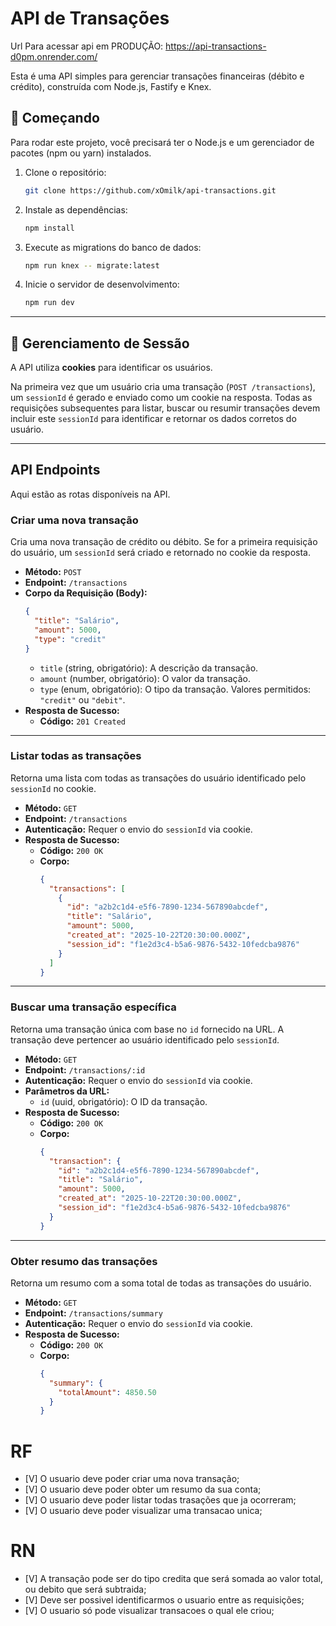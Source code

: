 # API de Transações
Url Para acessar api em PRODUÇÃO: https://api-transactions-d0pm.onrender.com/

Esta é uma API simples para gerenciar transações financeiras (débito e crédito), construída com Node.js, Fastify e Knex.

## 🚀 Começando

Para rodar este projeto, você precisará ter o Node.js e um gerenciador de pacotes (npm ou yarn) instalados.

1.  Clone o repositório:
    ```bash
    git clone https://github.com/xOmilk/api-transactions.git
    ```
2.  Instale as dependências:
    ```bash
    npm install
    ```
3.  Execute as migrations do banco de dados:
    ```bash
    npm run knex -- migrate:latest
    ```
4.  Inicie o servidor de desenvolvimento:
    ```bash
    npm run dev
    ```

---

## 🍪 Gerenciamento de Sessão

A API utiliza **cookies** para identificar os usuários.

Na primeira vez que um usuário cria uma transação (`POST /transactions`), um `sessionId` é gerado e enviado como um cookie na resposta. Todas as requisições subsequentes para listar, buscar ou resumir transações devem incluir este `sessionId` para identificar e retornar os dados corretos do usuário.

---

## API Endpoints

Aqui estão as rotas disponíveis na API.

### Criar uma nova transação

Cria uma nova transação de crédito ou débito. Se for a primeira requisição do usuário, um `sessionId` será criado e retornado no cookie da resposta.

-   **Método:** `POST`
-   **Endpoint:** `/transactions`
-   **Corpo da Requisição (Body):**
    ```json
    {
      "title": "Salário",
      "amount": 5000,
      "type": "credit"
    }
    ```
    -   `title` (string, obrigatório): A descrição da transação.
    -   `amount` (number, obrigatório): O valor da transação.
    -   `type` (enum, obrigatório): O tipo da transação. Valores permitidos: `"credit"` ou `"debit"`.
-   **Resposta de Sucesso:**
    -   **Código:** `201 Created`

***

### Listar todas as transações

Retorna uma lista com todas as transações do usuário identificado pelo `sessionId` no cookie.

-   **Método:** `GET`
-   **Endpoint:** `/transactions`
-   **Autenticação:** Requer o envio do `sessionId` via cookie.
-   **Resposta de Sucesso:**
    -   **Código:** `200 OK`
    -   **Corpo:**
        ```json
        {
          "transactions": [
            {
              "id": "a2b2c1d4-e5f6-7890-1234-567890abcdef",
              "title": "Salário",
              "amount": 5000,
              "created_at": "2025-10-22T20:30:00.000Z",
              "session_id": "f1e2d3c4-b5a6-9876-5432-10fedcba9876"
            }
          ]
        }
        ```

***

### Buscar uma transação específica

Retorna uma transação única com base no `id` fornecido na URL. A transação deve pertencer ao usuário identificado pelo `sessionId`.

-   **Método:** `GET`
-   **Endpoint:** `/transactions/:id`
-   **Autenticação:** Requer o envio do `sessionId` via cookie.
-   **Parâmetros da URL:**
    -   `id` (uuid, obrigatório): O ID da transação.
-   **Resposta de Sucesso:**
    -   **Código:** `200 OK`
    -   **Corpo:**
        ```json
        {
          "transaction": {
            "id": "a2b2c1d4-e5f6-7890-1234-567890abcdef",
            "title": "Salário",
            "amount": 5000,
            "created_at": "2025-10-22T20:30:00.000Z",
            "session_id": "f1e2d3c4-b5a6-9876-5432-10fedcba9876"
          }
        }
        ```

***

### Obter resumo das transações

Retorna um resumo com a soma total de todas as transações do usuário.

-   **Método:** `GET`
-   **Endpoint:** `/transactions/summary`
-   **Autenticação:** Requer o envio do `sessionId` via cookie.
-   **Resposta de Sucesso:**
    -   **Código:** `200 OK`
    -   **Corpo:**
        ```json
        {
          "summary": {
            "totalAmount": 4850.50
          }
        }
        ```




# RF

-   [V] O usuario deve poder criar uma nova transação;
-   [V] O usuario deve poder obter um resumo da sua conta;
-   [V] O usuario deve poder listar todas trasações que ja ocorreram;
-   [V] O usuario deve poder visualizar uma transacao unica;

# RN

-   [V] A transação pode ser do tipo credita que será somada ao valor total, ou debito que será subtraida;
-   [V] Deve ser possivel identificarmos o usuario entre as requisições;
-   [V] O usuario só pode visualizar transacoes o qual ele criou;
